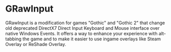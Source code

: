 # GRawInput
GRawInput is a modification for games "Gothic" and "Gothic 2" that change old deprecated DirectX7 Direct Input Keyboard and Mouse interface over native Windows Events.
It offers a way to enhance your experience with alt-tabbing the game and to make it easier to use ingame overlays like Steam Overlay or ReShade Overlay.